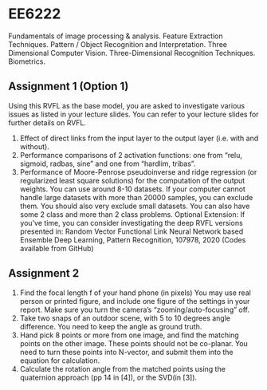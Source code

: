 # EE6222
Fundamentals of image processing & analysis. Feature Extraction Techniques. Pattern / Object Recognition and Interpretation. Three Dimensional Computer Vision. Three-Dimensional Recognition Techniques. Biometrics.
## Assignment 1 (Option 1)
Using this RVFL as the base model, you are asked to investigate various issues as listed in your lecture slides. You can refer to your lecture slides for further details on RVFL.
1.	Effect of direct links from the input layer to the output layer (i.e. with and without).
2.	Performance comparisons of 2 activation functions: one from “relu, sigmoid, radbas, sine” and one from “hardlim, tribas”.
3.	Performance of Moore-Penrose pseudoinverse and ridge regression (or regularized least square solutions) for the computation of the output weights.
You can use around 8-10 datasets. If your computer cannot handle large datasets with more than 20000 samples, you can exclude them. You should also very exclude small datasets. You can also have some 2 class and more than 2 class problems.
Optional Extension: If you’ve time, you can consider investigating the deep RVFL versions presented in: 
Random Vector Functional Link Neural Network based Ensemble Deep Learning, Pattern Recognition, 107978, 2020 (Codes available from GitHub) 
## Assignment 2
1. Find the focal length f of your hand phone (in pixels)
You may use real person or printed figure, and include one figure of the settings in your report. Make sure you turn the camera’s “zooming/auto-focusing” off.
2. Take two snaps of an outdoor scene, with 5 to 10 degrees angle difference. You need to keep the angle as ground truth.
3. Hand pick 8 points or more from one image, and find the matching points on the other image. These points should not be co-planar. You need to turn these points into N-vector, and submit them into the equation for calculation.
4. Calculate the rotation angle from the matched points using the quaternion approach (pp 14 in [4]), or the SVD(in [3]).
